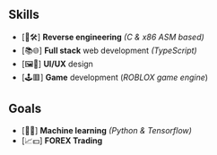 ## Skills
- [🔄🛠️] **Reverse engineering** *(C & x86 ASM based)*
- [📚🌐] **Full stack** web development *(TypeScript)*
- [🖼️🥰] **UI/UX** design 
- [🕹️🟥] **Game** development (*ROBLOX game engine*)

## Goals
- [🤖🧠] **Machine learning** *(Python & Tensorflow)*
- [📈💵] **FOREX Trading**
